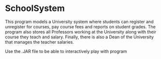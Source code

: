 # SchoolSystem
This program models a University system where students can register and unregister for courses, pay course fees and reports on 
student grades. The program also stores all Professors working at the University along with their 
course they teach and salary. Finally, there is also a Dean of the University that manages the teacher salaries.

Use the .JAR file to be able to interactively play with program
